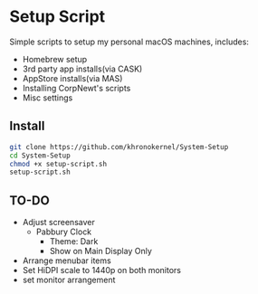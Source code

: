 # Setup Script

Simple scripts to setup my personal macOS machines, includes:

* Homebrew setup
* 3rd party app installs(via CASK)
* AppStore installs(via MAS)
* Installing CorpNewt's scripts
* Misc settings


## Install

```sh
git clone https://github.com/khronokernel/System-Setup
cd System-Setup
chmod +x setup-script.sh
setup-script.sh
```

## TO-DO

* Adjust screensaver
  * Pabbury Clock
    * Theme: Dark
    * Show on Main Display Only
* Arrange menubar items
* Set HiDPI scale to 1440p on both monitors
* set monitor arrangement 

